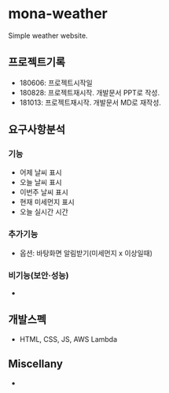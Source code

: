 # mona-weather

Simple weather website.

## 프로젝트기록

- 180606: 프로젝트시작일
- 180828: 프로젝트재시작. 개발문서 PPT로 작성.
- 181013: 프로젝트재시작. 개발문서 MD로 재작성.

## 요구사항분석
### 기능

- 어제 날씨 표시
- 오늘 날씨 표시
- 이번주 날씨 표시
- 현재 미세먼지 표시
- 오늘 실시간 시간

### 추가기능

- 옵션: 바탕화면 알림받기(미세먼지 x 이상일때)

### 비기능(보안·성능)

-

## 개발스펙

- HTML, CSS, JS, AWS Lambda

## Miscellany

- 